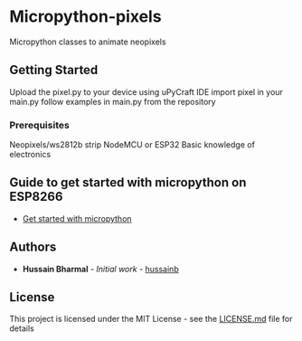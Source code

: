 # Micropython-pixels

Micropython classes to animate neopixels

## Getting Started

Upload the pixel.py to your device using uPyCraft IDE
import pixel in your main.py
follow examples in main.py from the repository

### Prerequisites
Neopixels/ws2812b strip
NodeMCU or ESP32
Basic knowledge of electronics


## Guide to get started with micropython on ESP8266

* [Get started with micropython](https://randomnerdtutorials.com/getting-started-micropython-esp32-esp8266/)

## Authors

* **Hussain Bharmal** - *Initial work* - [hussainb](https://github.com/hussainb)

## License

This project is licensed under the MIT License - see the [LICENSE.md](LICENSE.md) file for details

